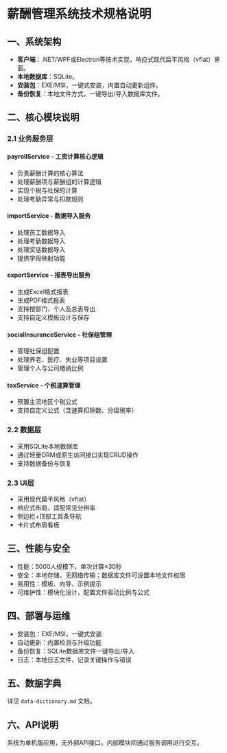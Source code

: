 # 薪酬管理系统技术规格说明

## 一、系统架构

* **客户端**：.NET/WPF或Electron等技术实现，响应式现代扁平风格（vflat）界面。
* **本地数据库**：SQLite。
* **安装包**：EXE/MSI，一键式安装，内置自动更新组件。
* **备份恢复**：本地文件方式，一键导出/导入数据库文件。

## 二、核心模块说明

### 2.1 业务服务层

#### payrollService - 工资计算核心逻辑
- 负责薪酬计算的核心算法
- 处理薪酬项与薪酬组的计算逻辑
- 实现个税与社保的计算
- 处理考勤异常与扣款规则

#### importService - 数据导入服务
- 处理员工数据导入
- 处理考勤数据导入
- 处理奖惩数据导入
- 提供字段映射功能

#### exportService - 报表导出服务
- 生成Excel格式报表
- 生成PDF格式报表
- 支持按部门、个人及总表导出
- 支持自定义模板设计与保存

#### socialInsuranceService - 社保组管理
- 管理社保组配置
- 处理养老、医疗、失业等项目设置
- 管理个人与公司缴纳比例

#### taxService - 个税速算管理
- 预置主流地区个税公式
- 支持自定义公式（含速算扣除数、分级税率）

### 2.2 数据层

- 采用SQLite本地数据库
- 通过轻量ORM或原生访问接口实现CRUD操作
- 支持数据备份与恢复

### 2.3 UI层

- 采用现代扁平风格（vflat）
- 响应式布局，适配常见分辨率
- 侧边栏+顶部工具条导航
- 卡片式布局看板

## 三、性能与安全

- 性能：5000人规模下，单次计算≤30秒
- 安全：本地存储，无网络传输；数据库文件可设置本地文件权限
- 易用性：模板、向导、示例提示
- 可维护性：模块化设计，配置文件驱动比例与公式

## 四、部署与运维

- 安装包：EXE/MSI，一键式安装
- 自动更新：内置检测与升级功能
- 备份恢复：SQLite数据库文件一键导出/导入
- 日志：本地日志文件，记录关键操作与错误

## 五、数据字典

详见 `data-dictionary.md` 文档。

## 六、API说明

系统为单机版应用，无外部API接口。内部模块间通过服务调用进行交互。